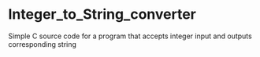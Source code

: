 # Integer_to_String_converter
Simple C source code for a program that accepts integer input and outputs corresponding string
